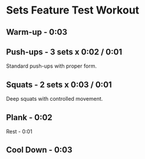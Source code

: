 # Sets Feature Test Workout

## Warm-up - 0:03

## Push-ups - 3 sets x 0:02 / 0:01
Standard push-ups with proper form.

## Squats - 2 sets x 0:03 / 0:01
Deep squats with controlled movement.

## Plank - 0:02

Rest - 0:01

## Cool Down - 0:03